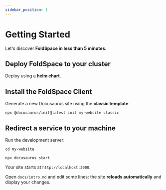 ```yaml
---
sidebar_position: 1
---
```


# Getting Started

Let's discover **FoldSpace in less than 5 minutes**.

## Deploy FoldSpace to your cluster

Deploy using a **helm chart**.


## Install the FoldSpace Client

Generate a new Docusaurus site using the **classic template**:

```shell
npx @docusaurus/init@latest init my-website classic
```

## Redirect a service to your machine

Run the development server:

```shell
cd my-website

npx docusaurus start
```

Your site starts at `http://localhost:3000`.

Open `docs/intro.md` and edit some lines: the site **reloads automatically** and display your changes.
